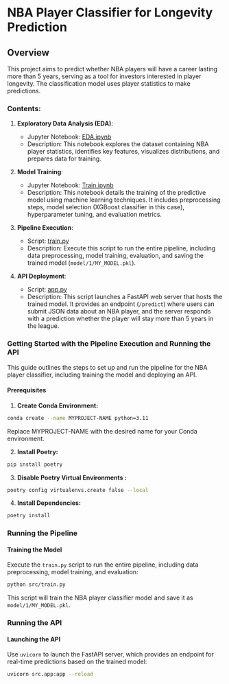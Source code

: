 # NBA Player Classifier for Longevity Prediction

## Overview

This project aims to predict whether NBA players will have a career lasting more than 5 years, serving as a tool for investors interested in player longevity. The classification model uses player statistics to make predictions.

### Contents:

1. **Exploratory Data Analysis (EDA)**:
   - Jupyter Notebook: [EDA.ipynb](src/EDA.ipynb)
   - Description: This notebook explores the dataset containing NBA player statistics, identifies key features, visualizes distributions, and prepares data for training.

2. **Model Training**:
   - Jupyter Notebook: [Train.ipynb](src/TRAIN.ipynb)
   - Description: This notebook details the training of the predictive model using machine learning techniques. It includes preprocessing steps, model selection (XGBoost classifier in this case), hyperparameter tuning, and evaluation metrics.

3. **Pipeline Execution**:
   - Script: [train.py](src/train.py)
   - Description: Execute this script to run the entire pipeline, including data preprocessing, model training, evaluation, and saving the trained model (`model/1/MY_MODEL.pkl`).

4. **API Deployment**:
   - Script: [app.py](src/app.py)
   - Description: This script launches a FastAPI web server that hosts the trained model. It provides an endpoint (`/predict`) where users can submit JSON data about an NBA player, and the server responds with a prediction whether the player will stay more than 5 years in the league.

### Getting Started with the Pipeline Execution and Running the API

This guide outlines the steps to set up and run the pipeline for the NBA player classifier, including training the model and deploying an API.

#### Prerequisites

1. **Create Conda Environment:**

```bash
conda create --name MYPROJECT-NAME python=3.11
```
Replace MYPROJECT-NAME with the desired name for your Conda environment.


2. **Install Poetry:**
```bash
pip install poetry
```

3. **Disable Poetry Virtual Environments :**
```bash
poetry config virtualenvs.create false --local
````

4. **Install Dependencies:**
```bash
poetry install
```

### Running the Pipeline

#### Training the Model

Execute the `train.py` script to run the entire pipeline, including data preprocessing, model training, and evaluation:

```bash
python src/train.py
```

This script will train the NBA player classifier model and save it as `model/1/MY_MODEL.pkl`.

### Running the API

#### Launching the API

Use `uvicorn` to launch the FastAPI server, which provides an endpoint for real-time predictions based on the trained model:

```bash
uvicorn src.app:app --reload
```